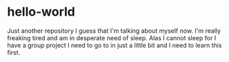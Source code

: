 # hello-world
Just another repository
I guess that I'm talking about myself now. I'm really freaking tired and am in desperate need of sleep. Alas I cannot sleep for I have a group project I need to go to in just a little bit and I need to learn this first.
